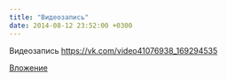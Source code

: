 ```yaml
---
title: "Видеозапись"
date: 2014-08-12 23:52:00 +0300
---
```


Видеозапись
https://vk.com/video41076938_169294535

[Вложение](https://vk.com/video41076938_169294535)
